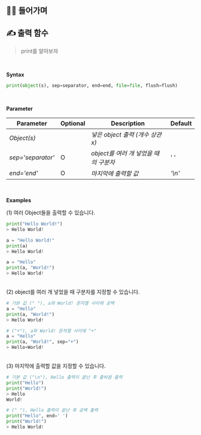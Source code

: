 ## 👨‍💻 들어가며

>

## ✍️ 출력 함수

> print를 알아보자

<br >

**Syntax**

```python
print(object(s), sep=separator, end=end, file=file, flush=flush)
```

<br >

**Parameter**

| Parameter         | Optional | Description                           | Default |
| ----------------- | -------- | ------------------------------------- | ------- |
| _Object(s)_       |          | _넣은 object 출력 (개수 상관 x)_      |
| _sep='separator'_ | O        | _object를 여러 개 넣었을 때의 구분자_ | ' '     |
| _end='end'_       | O        | _마지막에 출력할 값_                  | _'\n'_  |

<br >

**Examples**

(1) 여러 Object들을 출력할 수 있습니다.

```python
print("Hello World!")
> Hello World!
```

```python
a = "Hello World!"
print(a)
> Hello World!
```

```python
a = "Hello"
print(a, "World!")
> Hello World!
```

<br >
(2) object를 여러 개 넣었을 때 구분자를 지정할 수 있습니다.

```python
# 기본 값 (" "), a와 World! 문자열 사이에 공백
a = "Hello"
print(a, "World!")
> Hello World!
```

```python
# ("+"), a와 World! 문자열 사이에 "+"
a = "Hello"
print(a, "World!", sep="+")
> Hello+World!
```

<br >
(3) 마지막에 출력할 값을 지정할 수 있습니다.

```python
# 기본 값 ("\n"), Hello 출력이 끝난 후 줄바꿈 출력
print("Hello")
print("World!")
> Hello
World!
```

```python
# (" "), Hello 출력이 끝난 후 공백 출력
print("Hello", end=' ')
print("World!")
> Hello World!
```
